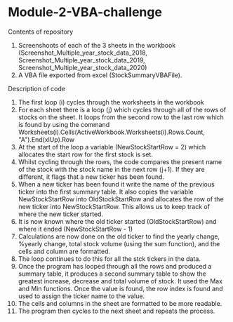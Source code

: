# Module-2-VBA-challenge

Contents of repository

1. Screenshoots of each of the 3 sheets in the workbook (Screenshot_Multiple_year_stock_data_2018, Screenshot_Multiple_year_stock_data_2019, Screenshot_Multiple_year_stock_data_2020)
2. A VBA file exported from excel (StockSummaryVBAFile).


Description of code

1. The first loop (i) cycles through the worksheets in the workbook
2. For each sheet there is a loop (j) which cycles through all of the rows of stocks on the sheet. It loops from the second row to the last row which is found by using the command Worksheets(i).Cells(ActiveWorkbook.Worksheets(i).Rows.Count, "A").End(xlUp).Row
3. At the start of the loop a variable (NewStockStartRow = 2) which allocates the start row for the first stock is set.
4. Whilst cycling through the rows, the code compares the present name of the stock with the stock name in the next row (j+1). If they are different, it flags that a new ticker has been found.
5. When a new ticker has been found it write the name of the previous ticker into the first summary table. It also copies the variable NewStockStartRow into OldStockStartRow and allocates the row of the new ticker into NewStockStartRow. This allows us to keep track of where the new ticker started.
6. It is now known where the old ticker started (OldStockStartRow) and where it ended (NewStockStartRow - 1)
7. Calculations are now done on the old ticker to find the yearly change, %yearly change, total stock volume (using the sum function), and the cells and column are formatted.
8. The loop continues to do this for all the stck tickers in the data.
9. Once the program has looped through all the rows and produced a summary table, it produces a second summary table to show the greatest increase, decrease and total volume of stock. It used the Max and Min functions. Once the value is found, the row index is found and used to assign the ticker name to the value.
10. The cells and columns in the sheet are formatted to be more readable.
11. The program then cycles to the next sheet and repeats the process.
